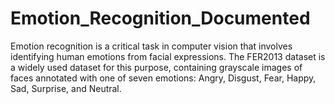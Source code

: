 # Emotion_Recognition_Documented
Emotion recognition is a critical task in computer vision that involves identifying human emotions from facial expressions. The FER2013 dataset is a widely used dataset for this purpose, containing grayscale images of faces annotated with one of seven emotions: Angry, Disgust, Fear, Happy, Sad, Surprise, and Neutral.

